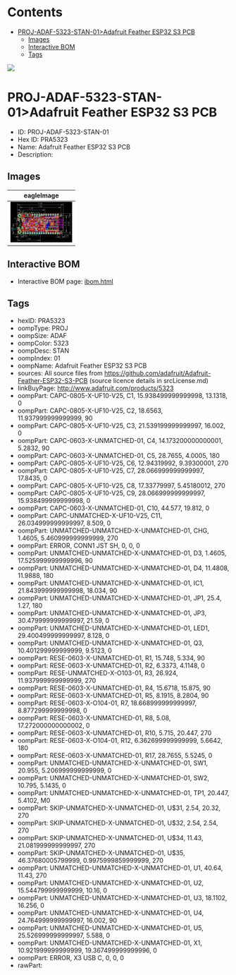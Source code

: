 



Contents
========

* [PROJ-ADAF-5323-STAN-01>Adafruit Feather ESP32 S3 PCB](#proj-adaf-5323-stan-01adafruit-feather-esp32-s3-pcb)
	* [Images](#images)
	* [Interactive BOM](#interactive-bom)
	* [Tags](#tags)
  
![][im]
# PROJ-ADAF-5323-STAN-01>Adafruit Feather ESP32 S3 PCB

- ID: PROJ-ADAF-5323-STAN-01
- Hex ID: PRA5323
- Name: Adafruit Feather ESP32 S3 PCB
- Description: 

## Images
  
  

|eagleImage|
| :---: |
|[![eagleImage](eagleImage_140.png)](eagleImage_600.png)|

## Interactive BOM

- Interactive BOM page: [ibom.html](kicad/bom/ibom.html)

## Tags

- hexID: PRA5323
- oompType: PROJ
- oompSize: ADAF
- oompColor: 5323
- oompDesc: STAN
- oompIndex: 01
- oompName: Adafruit Feather ESP32 S3 PCB
- sources: All source files from https://github.com/adafruit/Adafruit-Feather-ESP32-S3-PCB (source licence details in srcLicense.md)
- linkBuyPage: http://www.adafruit.com/products/5323
- oompPart: CAPC-0805-X-UF10-V25, C1, 15.938499999999998, 13.1318, 0
- oompPart: CAPC-0805-X-UF10-V25, C2, 18.6563, 11.937999999999999, 90
- oompPart: CAPC-0805-X-UF10-V25, C3, 21.539199999999997, 16.002, 0
- oompPart: CAPC-0603-X-UNMATCHED-01, C4, 14.173200000000001, 5.2832, 90
- oompPart: CAPC-0603-X-UNMATCHED-01, C5, 28.7655, 4.0005, 180
- oompPart: CAPC-0805-X-UF10-V25, C6, 12.94319992, 9.39300001, 270
- oompPart: CAPC-0805-X-UF10-V25, C7, 28.066999999999997, 17.8435, 0
- oompPart: CAPC-0805-X-UF10-V25, C8, 17.33779997, 5.45180012, 270
- oompPart: CAPC-0805-X-UF10-V25, C9, 28.066999999999997, 15.938499999999998, 0
- oompPart: CAPC-0603-X-UNMATCHED-01, C10, 44.577, 19.812, 0
- oompPart: CAPC-UNMATCHED-X-UF10-V25, C11, 26.034999999999997, 8.509, 0
- oompPart: UNMATCHED-UNMATCHED-X-UNMATCHED-01, CHG, 1.4605, 5.460999999999999, 270
- oompPart: ERROR, CONN1 JST SH, 0, 0, 0
- oompPart: UNMATCHED-UNMATCHED-X-UNMATCHED-01, D3, 1.4605, 17.525999999999996, 90
- oompPart: UNMATCHED-UNMATCHED-X-UNMATCHED-01, D4, 11.4808, 11.9888, 180
- oompPart: UNMATCHED-UNMATCHED-X-UNMATCHED-01, IC1, 21.843999999999998, 18.034, 90
- oompPart: UNMATCHED-UNMATCHED-X-UNMATCHED-01, JP1, 25.4, 1.27, 180
- oompPart: UNMATCHED-UNMATCHED-X-UNMATCHED-01, JP3, 30.479999999999997, 21.59, 0
- oompPart: UNMATCHED-UNMATCHED-X-UNMATCHED-01, LED1, 29.400499999999997, 8.128, 0
- oompPart: UNMATCHED-UNMATCHED-X-UNMATCHED-01, Q3, 10.401299999999999, 9.5123, 0
- oompPart: RESE-0603-X-UNMATCHED-01, R1, 15.748, 5.334, 90
- oompPart: RESE-0603-X-UNMATCHED-01, R2, 6.3373, 4.1148, 0
- oompPart: RESE-UNMATCHED-X-O103-01, R3, 26.924, 11.937999999999999, 270
- oompPart: RESE-0603-X-UNMATCHED-01, R4, 15.6718, 15.875, 90
- oompPart: RESE-0603-X-UNMATCHED-01, R5, 8.1915, 8.2804, 90
- oompPart: RESE-0603-X-O104-01, R7, 18.668999999999997, 8.877299999999998, 0
- oompPart: RESE-0603-X-UNMATCHED-01, R8, 5.08, 17.272000000000002, 0
- oompPart: RESE-0603-X-UNMATCHED-01, R10, 5.715, 20.447, 270
- oompPart: RESE-0603-X-O104-01, R12, 6.362699999999999, 5.6642, 180
- oompPart: RESE-0603-X-UNMATCHED-01, R17, 28.7655, 5.5245, 0
- oompPart: UNMATCHED-UNMATCHED-X-UNMATCHED-01, SW1, 20.955, 5.206999999999999, 0
- oompPart: UNMATCHED-UNMATCHED-X-UNMATCHED-01, SW2, 10.795, 5.1435, 0
- oompPart: UNMATCHED-UNMATCHED-X-UNMATCHED-01, TP1, 20.447, 5.4102, M0
- oompPart: SKIP-UNMATCHED-X-UNMATCHED-01, U$31, 2.54, 20.32, 270
- oompPart: SKIP-UNMATCHED-X-UNMATCHED-01, U$32, 2.54, 2.54, 270
- oompPart: SKIP-UNMATCHED-X-UNMATCHED-01, U$34, 11.43, 21.081999999999997, 270
- oompPart: SKIP-UNMATCHED-X-UNMATCHED-01, U$35, 46.37680005799999, 0.9975999859999999, 270
- oompPart: UNMATCHED-UNMATCHED-X-UNMATCHED-01, U1, 40.64, 11.43, 270
- oompPart: UNMATCHED-UNMATCHED-X-UNMATCHED-01, U2, 15.544799999999999, 10.16, 0
- oompPart: UNMATCHED-UNMATCHED-X-UNMATCHED-01, U3, 18.1102, 16.256, 0
- oompPart: UNMATCHED-UNMATCHED-X-UNMATCHED-01, U4, 24.764999999999997, 16.002, 90
- oompPart: UNMATCHED-UNMATCHED-X-UNMATCHED-01, U5, 25.526999999999997, 5.588, 0
- oompPart: UNMATCHED-UNMATCHED-X-UNMATCHED-01, X1, 10.921999999999999, 19.367499999999996, 0
- oompPart: ERROR, X3 USB C, 0, 0, 0
- rawPart: 



[im]: eagleImage_450.png
